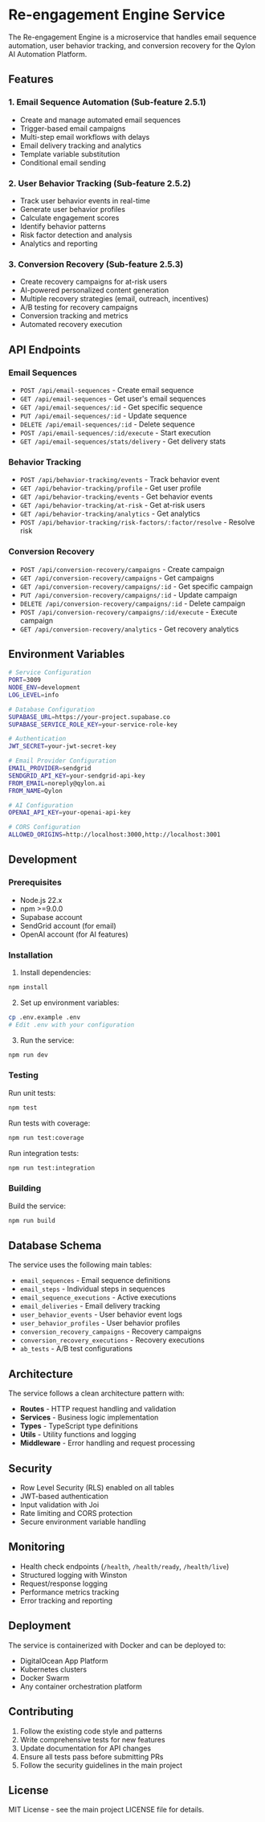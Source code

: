 # Re-engagement Engine Service

The Re-engagement Engine is a microservice that handles email sequence automation, user behavior tracking, and conversion recovery for the Qylon AI Automation Platform.

## Features

### 1. Email Sequence Automation (Sub-feature 2.5.1)
- Create and manage automated email sequences
- Trigger-based email campaigns
- Multi-step email workflows with delays
- Email delivery tracking and analytics
- Template variable substitution
- Conditional email sending

### 2. User Behavior Tracking (Sub-feature 2.5.2)
- Track user behavior events in real-time
- Generate user behavior profiles
- Calculate engagement scores
- Identify behavior patterns
- Risk factor detection and analysis
- Analytics and reporting

### 3. Conversion Recovery (Sub-feature 2.5.3)
- Create recovery campaigns for at-risk users
- AI-powered personalized content generation
- Multiple recovery strategies (email, outreach, incentives)
- A/B testing for recovery campaigns
- Conversion tracking and metrics
- Automated recovery execution

## API Endpoints

### Email Sequences
- `POST /api/email-sequences` - Create email sequence
- `GET /api/email-sequences` - Get user's email sequences
- `GET /api/email-sequences/:id` - Get specific sequence
- `PUT /api/email-sequences/:id` - Update sequence
- `DELETE /api/email-sequences/:id` - Delete sequence
- `POST /api/email-sequences/:id/execute` - Start execution
- `GET /api/email-sequences/stats/delivery` - Get delivery stats

### Behavior Tracking
- `POST /api/behavior-tracking/events` - Track behavior event
- `GET /api/behavior-tracking/profile` - Get user profile
- `GET /api/behavior-tracking/events` - Get behavior events
- `GET /api/behavior-tracking/at-risk` - Get at-risk users
- `GET /api/behavior-tracking/analytics` - Get analytics
- `POST /api/behavior-tracking/risk-factors/:factor/resolve` - Resolve risk

### Conversion Recovery
- `POST /api/conversion-recovery/campaigns` - Create campaign
- `GET /api/conversion-recovery/campaigns` - Get campaigns
- `GET /api/conversion-recovery/campaigns/:id` - Get specific campaign
- `PUT /api/conversion-recovery/campaigns/:id` - Update campaign
- `DELETE /api/conversion-recovery/campaigns/:id` - Delete campaign
- `POST /api/conversion-recovery/campaigns/:id/execute` - Execute campaign
- `GET /api/conversion-recovery/analytics` - Get recovery analytics

## Environment Variables

```bash
# Service Configuration
PORT=3009
NODE_ENV=development
LOG_LEVEL=info

# Database Configuration
SUPABASE_URL=https://your-project.supabase.co
SUPABASE_SERVICE_ROLE_KEY=your-service-role-key

# Authentication
JWT_SECRET=your-jwt-secret-key

# Email Provider Configuration
EMAIL_PROVIDER=sendgrid
SENDGRID_API_KEY=your-sendgrid-api-key
FROM_EMAIL=noreply@qylon.ai
FROM_NAME=Qylon

# AI Configuration
OPENAI_API_KEY=your-openai-api-key

# CORS Configuration
ALLOWED_ORIGINS=http://localhost:3000,http://localhost:3001
```

## Development

### Prerequisites
- Node.js 22.x
- npm >=9.0.0
- Supabase account
- SendGrid account (for email)
- OpenAI account (for AI features)

### Installation

1. Install dependencies:
```bash
npm install
```

2. Set up environment variables:
```bash
cp .env.example .env
# Edit .env with your configuration
```

3. Run the service:
```bash
npm run dev
```

### Testing

Run unit tests:
```bash
npm test
```

Run tests with coverage:
```bash
npm run test:coverage
```

Run integration tests:
```bash
npm run test:integration
```

### Building

Build the service:
```bash
npm run build
```

## Database Schema

The service uses the following main tables:
- `email_sequences` - Email sequence definitions
- `email_steps` - Individual steps in sequences
- `email_sequence_executions` - Active executions
- `email_deliveries` - Email delivery tracking
- `user_behavior_events` - User behavior event logs
- `user_behavior_profiles` - User behavior profiles
- `conversion_recovery_campaigns` - Recovery campaigns
- `conversion_recovery_executions` - Recovery executions
- `ab_tests` - A/B test configurations

## Architecture

The service follows a clean architecture pattern with:
- **Routes** - HTTP request handling and validation
- **Services** - Business logic implementation
- **Types** - TypeScript type definitions
- **Utils** - Utility functions and logging
- **Middleware** - Error handling and request processing

## Security

- Row Level Security (RLS) enabled on all tables
- JWT-based authentication
- Input validation with Joi
- Rate limiting and CORS protection
- Secure environment variable handling

## Monitoring

- Health check endpoints (`/health`, `/health/ready`, `/health/live`)
- Structured logging with Winston
- Request/response logging
- Performance metrics tracking
- Error tracking and reporting

## Deployment

The service is containerized with Docker and can be deployed to:
- DigitalOcean App Platform
- Kubernetes clusters
- Docker Swarm
- Any container orchestration platform

## Contributing

1. Follow the existing code style and patterns
2. Write comprehensive tests for new features
3. Update documentation for API changes
4. Ensure all tests pass before submitting PRs
5. Follow the security guidelines in the main project

## License

MIT License - see the main project LICENSE file for details.
